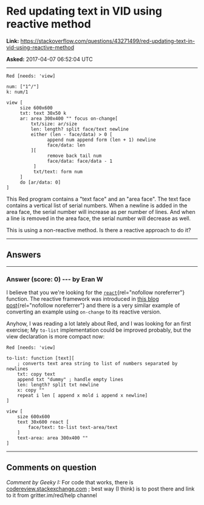 # Red updating text in VID using reactive method

**Link:**
<https://stackoverflow.com/questions/43271499/red-updating-text-in-vid-using-reactive-method>

**Asked:** 2017-04-07 06:52:04 UTC

------------------------------------------------------------------------

    Red [needs: 'view]

    num: ["1^/"]
    k: num/1

    view [
         size 600x600
         txt: text 30x50 k
         ar: area 300x400 "" focus on-change[
             txt/size: ar/size
             len: length? split face/text newline
             either (len - face/data) > 0 [
                   append num append form (len + 1) newline
                   face/data: len
             ][
                   remove back tail num
                   face/data: face/data - 1 
              ]
              txt/text: form num
         ]
         do [ar/data: 0]
    ]

This Red program contains a \"text face\" and an \"area face\". The text
face contains a vertical list of serial numbers. When a newline is added
in the area face, the serial number will increase as per number of
lines. And when a line is removed in the area face, the serial number
will decrease as well.

This is using a non-reactive method. Is there a reactive approach to do
it?

------------------------------------------------------------------------

## Answers

------------------------------------------------------------------------

### Answer (score: 0) --- by Eran W

I believe that you we\'re looking for the
[`react`](https://doc.red-lang.org/en/reactivity.html#_react){rel="nofollow noreferrer"}
function. The reactive framework was introduced in [this blog
post](http://www.red-lang.org/2016/06/061-reactive-programming.html){rel="nofollow noreferrer"}
and there is a very similar example of converting an example using
`on-change` to its reactive version.

Anyhow, I was reading a lot lately about Red, and I was looking for an
first exercise; My `to-list` implementation could be improved probably,
but the view declaration is more compact now:

    Red [needs: 'view]

    to-list: function [text][
        ; converts text area string to list of numbers separated by newlines
        txt: copy text
        append txt "dummy" ; handle empty lines
        len: length? split txt newline
        x: copy ""
        repeat i len [ append x mold i append x newline]
    ]

    view [ 
        size 600x600 
        text 30x600 react [
            face/text: to-list text-area/text
        ]
        text-area: area 300x400 ""
    ]

------------------------------------------------------------------------

## Comments on question

*Comment by Geeky I:* For code that works, there is
[codereview.stackexchange.com](https://codereview.stackexchange.com/) ;
best way (I think) is to post there and link to it from
gritter.im/red/help channel
